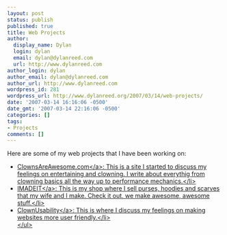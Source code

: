 ```yaml
---
layout: post
status: publish
published: true
title: Web Projects
author:
  display_name: Dylan
  login: dylan
  email: dylan@dylanreed.com
  url: http://www.dylanreed.com
author_login: dylan
author_email: dylan@dylanreed.com
author_url: http://www.dylanreed.com
wordpress_id: 281
wordpress_url: http://www.dylanreed.org/2007/03/14/web-projects/
date: '2007-03-14 16:16:06 -0500'
date_gmt: '2007-03-14 22:16:06 -0500'
categories: []
tags:
- Projects
comments: []
---
```

<p>Here are some of my web projects that I have been working on:</p>
<ul>
<li><a href="http:&#47;&#47;www.clownsareawesome.com">ClownsAreAwesome.com<&#47;a>: This is a site I started to discuss my feelings on entertaining and clowning. I write about everythig from clowning basics all the way up to performance mechanics.<&#47;li>
<li><a href="http:&#47;&#47;imadeit.myshopify.com&#47;">IMADEIT<&#47;a>: This is my shop where I sell purses, hoodies and scarves that my wife and I make. Check it out, we make awesome, awesome stuff.<&#47;li>
<li><a href="http:&#47;&#47;www.clownusability.com">ClownUsability<&#47;a>: This is where I discuss my feelings on making websites more user friendly.<&#47;li><br />
<&#47;ul></p>
